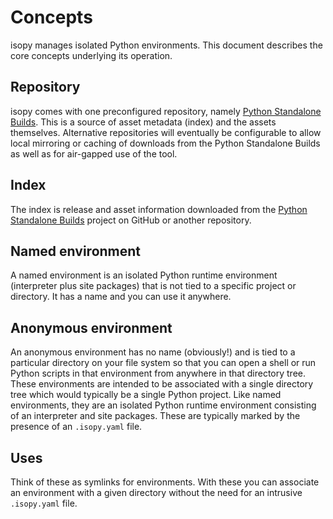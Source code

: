 # Concepts

isopy manages isolated Python environments. This document
describes the core concepts underlying its operation.

## Repository

isopy comes with one preconfigured repository, namely
[Python Standalone Builds][python-standalone-builds]. This is a source
of asset metadata (index) and the assets themselves. Alternative
repositories will eventually be configurable to allow local mirroring
or caching of downloads from the Python Standalone Builds as well as
for air-gapped use of the tool.

## Index

The index is release and asset information downloaded from the
[Python Standalone Builds][python-standalone-builds] project on GitHub
or another repository.

## Named environment

A named environment is an isolated Python runtime environment
(interpreter plus site packages) that is not tied to a specific project
or directory. It has a name and you can use it anywhere.

## Anonymous environment

An anonymous environment has no name (obviously!) and is tied to a
particular directory on your file system so that you can open a shell or
run Python scripts in that environment from anywhere in that directory
tree. These environments are intended to be associated with a single
directory tree which would typically be a single Python project. Like
named environments, they are an isolated Python runtime environment
consisting of an interpreter and site packages. These are typically
marked by the presence of an `.isopy.yaml` file.

## Uses

Think of these as symlinks for environments. With these you can
associate an environment with a given directory without the need for an
intrusive `.isopy.yaml` file.

[python-standalone-builds]: https://github.com/indygreg/python-build-standalone/releases
